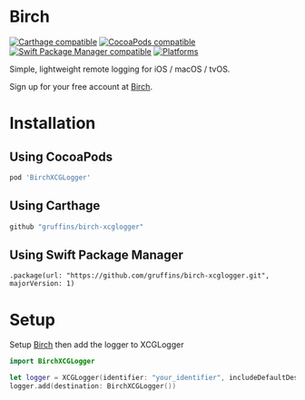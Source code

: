 # Birch
[![Carthage compatible](https://img.shields.io/badge/Carthage-compatible-4BC51D.svg?style=flat)](https://github.com/Carthage/Carthage)
[![CocoaPods compatible](https://img.shields.io/cocoapods/v/BirchXCGLogger.svg)](https://cocoapods.org/pods/BirchXCGLogger)
[![Swift Package Manager compatible](https://img.shields.io/badge/Swift%20Package%20Manager-compatible-brightgreen.svg)](https://github.com/apple/swift-package-manager)
[![Platforms](https://img.shields.io/cocoapods/p/BirchXCGLogger.svg)](https://cocoapods.org/pods/BirchXCGLogger)

Simple, lightweight remote logging for iOS / macOS / tvOS.

Sign up for your free account at [Birch](https://birch.ryanfung.com).

# Installation

## Using CocoaPods
```ruby
pod 'BirchXCGLogger'
```

## Using Carthage
```ruby
github "gruffins/birch-xcglogger"
```

## Using Swift Package Manager
```
.package(url: "https://github.com/gruffins/birch-xcglogger.git", majorVersion: 1)
```

# Setup

Setup [Birch](https://github.com/gruffins/birch-ios) then add the logger to XCGLogger
```swift
import BirchXCGLogger

let logger = XCGLogger(identifier: "your_identifier", includeDefaultDestinations: false)
logger.add(destination: BirchXCGLogger())
```

